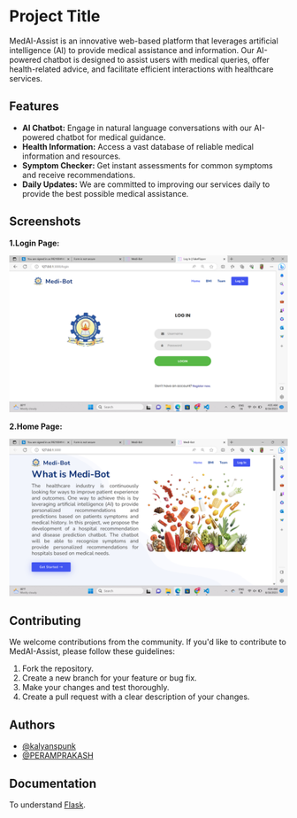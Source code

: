 
# Project Title

MedAI-Assist is an innovative web-based platform that leverages artificial intelligence (AI) to provide medical assistance and information. Our AI-powered chatbot is designed to assist users with medical queries, offer health-related advice, and facilitate efficient interactions with healthcare services.


## Features

- **AI Chatbot:** Engage in natural language conversations with our AI-powered chatbot for medical guidance.
- **Health Information:** Access a vast database of reliable medical information and resources.
- **Symptom Checker:** Get instant assessments for common symptoms and receive recommendations.
- **Daily Updates:** We are committed to improving our services daily to provide the best possible medical assistance.


## Screenshots
**1.Login Page:**

![App Screenshot](https://github.com/Kalyanspunk/MedAI-Assist/blob/main/images/login.png?raw=true)


**2.Home Page:**

![App Screenshot](https://github.com/Kalyanspunk/MedAI-Assist/blob/main/images/home.png?raw=true)
## Contributing

We welcome contributions from the community. If you'd like to contribute to MedAI-Assist, please follow these guidelines:

1. Fork the repository.
2. Create a new branch for your feature or bug fix.
3. Make your changes and test thoroughly.
4. Create a pull request with a clear description of your changes.
## Authors

- [@kalyanspunk](https://github.com/Kalyanspunk)
- [@PERAMPRAKASH](https://github.com/PERAMPRAKASH)


## Documentation

To understand [Flask](https://flask.palletsprojects.com/en/2.3.x/).

